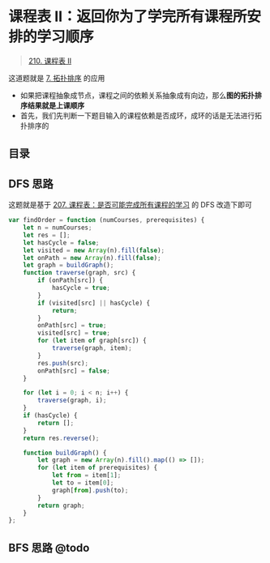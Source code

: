
# 课程表 II：返回你为了学完所有课程所安排的学习顺序



>  [210. 课程表 II](https://leetcode.cn/problems/course-schedule-ii/)



这道题就是 [7. 拓扑排序](/post/S4miMgDy.html) 的应用
- 如果把课程抽象成节点，课程之间的依赖关系抽象成有向边，那么**图的拓扑排序结果就是上课顺序**
- 首先，我们先判断一下题目输入的课程依赖是否成环，成环的话是无法进行拓扑排序的


## 目录
<!-- toc -->
 ## DFS 思路 

这题就是基于 [207. 课程表：是否可能完成所有课程的学习](/post/hMyxRQDl.html) 的 DFS 改造下即可


```javascript
var findOrder = function (numCourses, prerequisites) {
    let n = numCourses;
    let res = [];
    let hasCycle = false;
    let visited = new Array(n).fill(false);
    let onPath = new Array(n).fill(false);
    let graph = buildGraph();
    function traverse(graph, src) {
        if (onPath[src]) {
            hasCycle = true;
        }
        if (visited[src] || hasCycle) {
            return;
        }
        onPath[src] = true;
        visited[src] = true;
        for (let item of graph[src]) {
            traverse(graph, item);
        }
        res.push(src);
        onPath[src] = false;
    }

    for (let i = 0; i < n; i++) {
        traverse(graph, i);
    }
    if (hasCycle) {
        return [];
    }
    return res.reverse();

    function buildGraph() {
        let graph = new Array(n).fill().map(() => []);
        for (let item of prerequisites) {
            let from = item[1];
            let to = item[0];
            graph[from].push(to);
        }
        return graph;
    }
};

```

## BFS 思路 @todo
